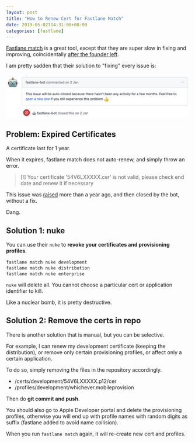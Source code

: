 ```yaml
---
layout: post
title: "How to Renew Cert for Fastlane Match"
date: 2019-05-02T14:31:00+08:00
categories: [fastlane]
---
```


[Fastlane match](https://docs.fastlane.tools/actions/match/) is a great tool, except that they are super slow in fixing and improving, coincidentally [after the founder left](https://krausefx.com/blog/ending-my-fastlane-chapter).

I am pretty sadden that their solution to "fixing" every issue is:

![](/images/fastlane-bot-fix.png)

## Problem: Expired Certificates

A certificate last for 1 year.

When it expires, fastlane match does not auto-renew, and simply throw an error.

> [!] Your certificate '54V6LXXXXX.cer' is not valid, please check end date and renew it if necessary

This issue was [raised](https://github.com/fastlane/fastlane/issues/11663) more than a year ago, and then closed by the bot, without a fix.

Dang.

## Solution 1: nuke

You can use their `nuke` to **revoke your certificates and provisioning profiles**.

    fastlane match nuke development
    fastlane match nuke distribution
    fastlane match nuke enterprise

`nuke` will delete all. You cannot choose a particular cert or application identifier to kill.

Like a nuclear bomb, it is pretty destructive.

## Solution 2: Remove the certs in repo

There is another solution that is manual, but you can be selective.

For example, I can renew my development certificate (keeping the distribution), or remove only certain provisioning profiles, or affect only a certain application.

To do so, simply removing the files in the repository accordingly.

- /certs/development/54V6LXXXXX.p12/cer
- /profiles/development/whichever.mobileprovision

Then do **git commit and push**.

You should also go to Apple Developer portal and delete the provisioning profiles, otherwise you will end up with profile names with random digits as suffix (fastlane added to avoid name collision).

When you run `fastlane match` again, it will re-create new cert and profiles.
